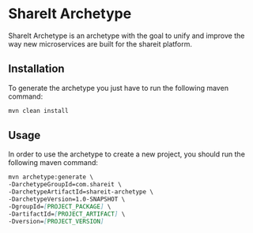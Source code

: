 # ShareIt Archetype

ShareIt Archetype is an archetype with the goal to unify and improve the way new microservices are built for the shareit
platform. 

## Installation

To generate the archetype you just have to run the following maven command:

```bash
mvn clean install
```

## Usage
In order to use the archetype to create a new project, you should run the following maven command:

```markdown
mvn archetype:generate \
-DarchetypeGroupId=com.shareit \
-DarchetypeArtifactId=shareit-archetype \
-DarchetypeVersion=1.0-SNAPSHOT \
-DgroupId=[PROJECT_PACKAGE] \
-DartifactId=[PROJECT_ARTIFACT] \
-Dversion=[PROJECT_VERSION]
```

